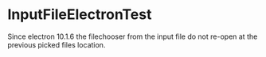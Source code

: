 # InputFileElectronTest

Since electron 10.1.6 the filechooser from the input file do not re-open at the previous picked files location.
